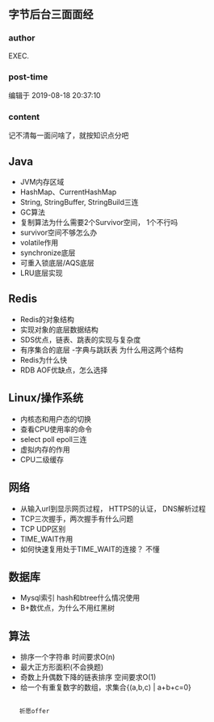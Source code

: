 ## 字节后台三面面经
### author 
EXEC.
### post-time 

编辑于  2019-08-18 20:37:10
### content 
<div class="post-topic-des nc-post-content">
 <p>
  记不清每一面问啥了，就按知识点分吧
 </p>
 <h2 id="java">
  Java
 </h2>
 <ul>
  <li>
   JVM内存区域
  </li>
  <li>
   HashMap、CurrentHashMap
  </li>
  <li>
   String, StringBuffer, StringBuild三连
  </li>
  <li>
   GC算法
  </li>
  <li>
   复制算法为什么需要2个Survivor空间， 1个不行吗
  </li>
  <li>
   survivor空间不够怎么办
  </li>
  <li>
   volatile作用
  </li>
  <li>
   synchronize底层
  </li>
  <li>
   可重入锁底层/AQS底层
  </li>
  <li>
   LRU底层实现
  </li>
 </ul>
 <h2 id="redis">
  Redis
 </h2>
 <ul>
  <li>
   Redis的对象结构
  </li>
  <li>
   实现对象的底层数据结构
  </li>
  <li>
   SDS优点，链表、跳表的实现与复杂度
  </li>
  <li>
   有序集合的底层 -字典与跳跃表 为什么用这两个结构
  </li>
  <li>
   Redis为什么快
  </li>
  <li>
   RDB AOF优缺点，怎么选择
  </li>
 </ul>
 <h2>
  Linux/操作系统
 </h2>
 <ul>
  <li>
   内核态和用户态的切换
  </li>
  <li>
   查看CPU使用率的命令
  </li>
  <li>
   select poll epoll三连
  </li>
  <li>
   虚拟内存的作用
  </li>
  <li>
   CPU二级缓存
  </li>
 </ul>
 <h2>
  网络
 </h2>
 <ul>
  <li>
   从输入url到显示网页过程， HTTPS的认证， DNS解析过程
  </li>
  <li>
   TCP三次握手，两次握手有什么问题
  </li>
  <li>
   TCP UDP区别
  </li>
  <li>
   TIME_WAIT作用
  </li>
  <li>
   如何快速复用处于TIME_WAIT的连接？ 不懂
  </li>
 </ul>
 <h2>
  数据库
 </h2>
 <ul>
  <li>
   Mysql索引 hash和btree什么情况使用
  </li>
  <li>
   B+数优点，为什么不用红黑树
  </li>
 </ul>
 <h2>
  算法
 </h2>
 <ul>
  <li>
   排序一个字符串 时间要求O(n)
  </li>
  <li>
   最大正方形面积(不会换题)
  </li>
  <li>
   奇数上升偶数下降的链表排序 空间要求O(1)
  </li>
  <li>
   给一个有重复数字的数组，求集合{(a,b,c) | a+b+c=0}
  </li>
 </ul>
 <p>
  <code>
   祈愿offer
  </code>
 </p>
</div>
